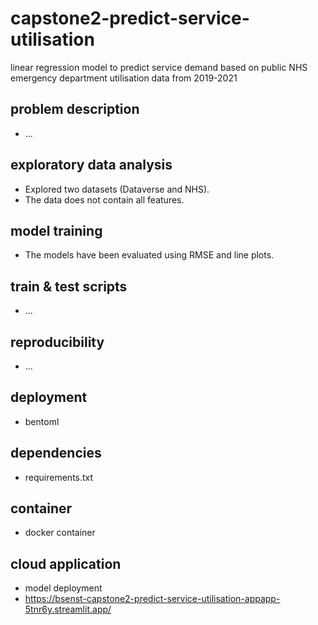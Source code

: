 # capstone2-predict-service-utilisation
linear regression model to predict service demand based on public NHS emergency department utilisation data from 2019-2021

## problem description
* ...

## exploratory data analysis
* Explored two datasets (Dataverse and NHS).
* The data does not contain all features.

## model training
* The models have been evaluated using RMSE and line plots.

## train & test scripts
* ...

## reproducibility
* ...

## deployment
* bentoml

## dependencies
* requirements.txt

## container
* docker container

## cloud application
* model deployment
* https://bsenst-capstone2-predict-service-utilisation-appapp-5tnr6y.streamlit.app/
